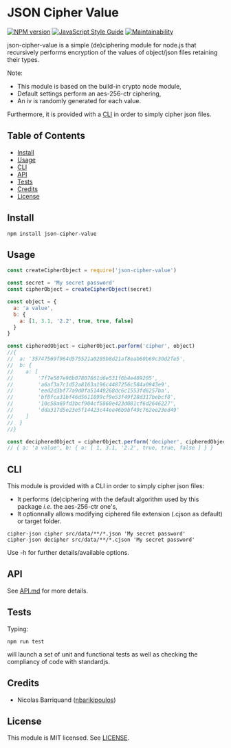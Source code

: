 # JSON Cipher Value

[![NPM version][npm-image]][npm-url]
[![JavaScript Style Guide][standard-image]][standard-url]
[![Maintainability][code-climate-image]][code-climate-url]

json-cipher-value is a simple (de)ciphering module for node.js that recursively performs encryption of the values of object/json files retaining their types.

Note:

- This module is based on the build-in crypto node module,
- Default settings perform an aes-256-ctr ciphering,
- An iv is randomly generated for each value.

Furthermore, it is provided with a [CLI](#cli) in order to simply cipher json files.

## Table of Contents

<!-- toc -->

- [Install](#install)
- [Usage](#usage)
- [CLI](#cli)
- [API](#api)
- [Tests](#tests)
- [Credits](#credits)
- [License](#license)

<!-- tocstop -->

## Install

```shell
npm install json-cipher-value
```

## Usage

```js
const createCipherObject = require('json-cipher-value')

const secret = 'My secret password'
const cipherObject = createCipherObject(secret)

const object = {
  a: 'a value',
  b: {
    a: [1, 3.1, '2.2', true, true, false]
  }
}

const cipheredObject = cipherObject.perform('cipher', object)
//{
//  a: '35747569f964d575521a0205b8d21af8eab60b69c30d2fe5',
//  b: {
//    a: [
//        '7f7e507e96b07807661d6e531f6b4e489205',
//        'a6af3a7c1d52a8163a196c4487256c584a0943e9',
//        'eed2d3bf77a9d0fa51449268dc6c1553fd6257ba',
//        'bf0fca31bf46d5611899cf9e53f49f28d317bebcf8',
//        '10c58a69fd3bcf904cf5860e423d081cf6d2646227',
//        'dda317d5e23e5f14423c44ee46b9bf49c762ee23ed49'
//    ]
//  }
//}

const decipheredObject = cipherObject.perform('decipher', cipheredObject)
// { a: 'a value', b: { a: [ 1, 3.1, '2.2', true, true, false ] } }
```

## CLI
  This module is provided with a CLI in order to simply cipher json files:
  - It performs (de)ciphering with the default algorithm used by this package _i.e._ the aes-256-ctr one's,
  - It optionnally allows modifying ciphered file extension (.cjson as default) or target folder.

```shell
cipher-json cipher src/data/**/*.json 'My secret password'
cipher-json decipher src/data/**/*.cjson 'My secret password'
```
Use -h for further details/available options.

## API

See [API.md](./doc/api.md) for more details.

## Tests

Typing:

```shell
npm run test
```

will launch a set of unit and functional tests as well as checking the compliancy of code with standardjs.

## Credits

- Nicolas Barriquand ([nbarikipoulos](https://github.com/nbarikipoulos))

## License

This module is MIT licensed. See [LICENSE](./LICENSE.md).

[npm-url]: https://www.npmjs.com/package/json-cipher-value
[npm-image]: https://img.shields.io/npm/v/json-cipher-value.svg
[standard-url]: https://standardjs.com
[standard-image]: https://img.shields.io/badge/code_style-standard-brightgreen.svg
[code-climate-url]: https://codeclimate.com/github/nbarikipoulos/json-cipher-value/maintainability
[code-climate-image]: https://api.codeclimate.com/v1/badges/796eb7fd76e1ae8e24fa/maintainability